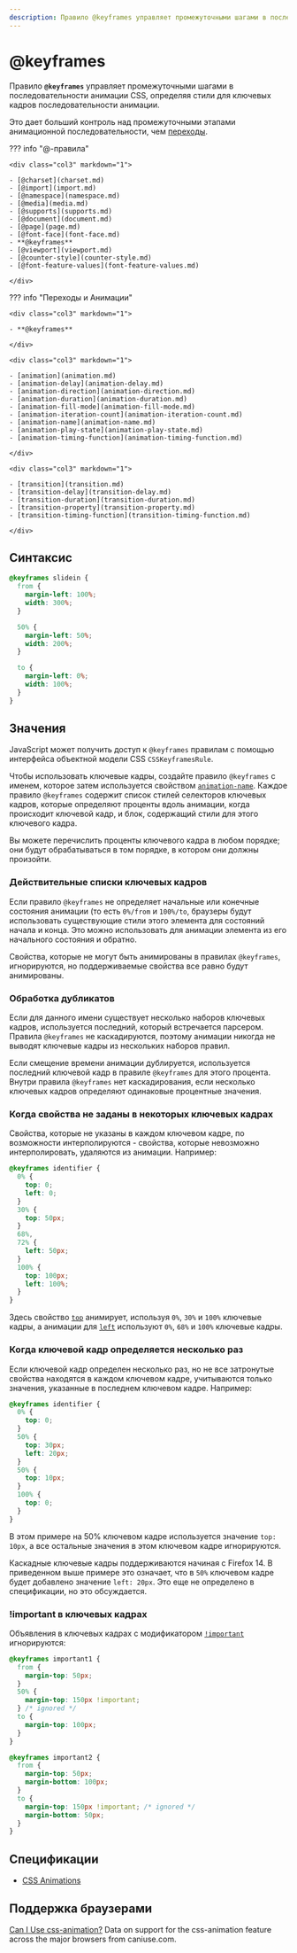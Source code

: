 ```yaml
---
description: Правило @keyframes управляет промежуточными шагами в последовательности анимации CSS, определяя стили для ключевых кадров последовательности анимации
---
```


# @keyframes

Правило **`@keyframes`** управляет промежуточными шагами в последовательности анимации CSS, определяя стили для ключевых кадров последовательности анимации.

Это дает больший контроль над промежуточными этапами анимационной последовательности, чем [переходы](transition.md).

??? info "@-правила"

    <div class="col3" markdown="1">

    - [@charset](charset.md)
    - [@import](import.md)
    - [@namespace](namespace.md)
    - [@media](media.md)
    - [@supports](supports.md)
    - [@document](document.md)
    - [@page](page.md)
    - [@font-face](font-face.md)
    - **@keyframes**
    - [@viewport](viewport.md)
    - [@counter-style](counter-style.md)
    - [@font-feature-values](font-feature-values.md)

    </div>

??? info "Переходы и Анимации"

    <div class="col3" markdown="1">

    - **@keyframes**

    </div>

    <div class="col3" markdown="1">

    - [animation](animation.md)
    - [animation-delay](animation-delay.md)
    - [animation-direction](animation-direction.md)
    - [animation-duration](animation-duration.md)
    - [animation-fill-mode](animation-fill-mode.md)
    - [animation-iteration-count](animation-iteration-count.md)
    - [animation-name](animation-name.md)
    - [animation-play-state](animation-play-state.md)
    - [animation-timing-function](animation-timing-function.md)

    </div>

    <div class="col3" markdown="1">

    - [transition](transition.md)
    - [transition-delay](transition-delay.md)
    - [transition-duration](transition-duration.md)
    - [transition-property](transition-property.md)
    - [transition-timing-function](transition-timing-function.md)

    </div>

## Синтаксис

```css
@keyframes slidein {
  from {
    margin-left: 100%;
    width: 300%;
  }

  50% {
    margin-left: 50%;
    width: 200%;
  }

  to {
    margin-left: 0%;
    width: 100%;
  }
}
```

## Значения

JavaScript может получить доступ к `@keyframes` правилам с помощью интерфейса объектной модели CSS `CSSKeyframesRule`.

Чтобы использовать ключевые кадры, создайте правило `@keyframes` с именем, которое затем используется свойством [`animation-name`](animation-name.md). Каждое правило `@keyframes` содержит список стилей селекторов ключевых кадров, которые определяют проценты вдоль анимации, когда происходит ключевой кадр, и блок, содержащий стили для этого ключевого кадра.

Вы можете перечислить проценты ключевого кадра в любом порядке; они будут обрабатываться в том порядке, в котором они должны произойти.

### Действительные списки ключевых кадров

Если правило `@keyframes` не определяет начальные или конечные состояния анимации (то есть `0%/from` и `100%/to`, браузеры будут использовать существующие стили этого элемента для состояний начала и конца. Это можно использовать для анимации элемента из его начального состояния и обратно.

Свойства, которые не могут быть анимированы в правилах `@keyframes`, игнорируются, но поддерживаемые свойства все равно будут анимированы.

### Обработка дубликатов

Если для данного имени существует несколько наборов ключевых кадров, используется последний, который встречается парсером. Правила `@keyframes` не каскадируются, поэтому анимации никогда не выводят ключевые кадры из нескольких наборов правил.

Если смещение времени анимации дублируется, используется последний ключевой кадр в правиле `@keyframes` для этого процента. Внутри правила `@keyframes` нет каскадирования, если несколько ключевых кадров определяют одинаковые процентные значения.

### Когда свойства не заданы в некоторых ключевых кадрах

Свойства, которые не указаны в каждом ключевом кадре, по возможности интерполируются - свойства, которые невозможно интерполировать, удаляются из анимации. Например:

```css
@keyframes identifier {
  0% {
    top: 0;
    left: 0;
  }
  30% {
    top: 50px;
  }
  68%,
  72% {
    left: 50px;
  }
  100% {
    top: 100px;
    left: 100%;
  }
}
```

Здесь свойство [`top`](top.md) анимирует, используя `0%`, `30%` и `100%` ключевые кадры, а анимации для [`left`](left.md) используют `0%`, `68%` и `100%` ключевые кадры.

### Когда ключевой кадр определяется несколько раз

Если ключевой кадр определен несколько раз, но не все затронутые свойства находятся в каждом ключевом кадре, учитываются только значения, указанные в последнем ключевом кадре. Например:

```css
@keyframes identifier {
  0% {
    top: 0;
  }
  50% {
    top: 30px;
    left: 20px;
  }
  50% {
    top: 10px;
  }
  100% {
    top: 0;
  }
}
```

В этом примере на 50% ключевом кадре используется значение `top: 10px`, а все остальные значения в этом ключевом кадре игнорируются.

Каскадные ключевые кадры поддерживаются начиная с Firefox 14. В приведенном выше примере это означает, что в `50%` ключевом кадре будет добавлено значение `left: 20px`. Это еще не определено в спецификации, но это обсуждается.

### !important в ключевых кадрах

Объявления в ключевых кадрах с модификатором [`!important`](important.md) игнорируются:

```css
@keyframes important1 {
  from {
    margin-top: 50px;
  }
  50% {
    margin-top: 150px !important;
  } /* ignored */
  to {
    margin-top: 100px;
  }
}

@keyframes important2 {
  from {
    margin-top: 50px;
    margin-bottom: 100px;
  }
  to {
    margin-top: 150px !important; /* ignored */
    margin-bottom: 50px;
  }
}
```

## Спецификации

- [CSS Animations](https://drafts.csswg.org/css-animations/#keyframes)

## Поддержка браузерами

<p class="ciu_embed" data-feature="css-animation" data-periods="future_1,current,past_1,past_2">
  <a href="http://caniuse.com/#feat=css-animation">Can I Use css-animation?</a> Data on support for the css-animation feature across the major browsers from caniuse.com.
</p>
